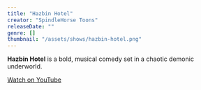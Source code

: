 ```yaml
---
title: "Hazbin Hotel"
creator: "SpindleHorse Toons"
releaseDate: ""
genre: []
thumbnail: "/assets/shows/hazbin-hotel.png"
---
```


**Hazbin Hotel** is a bold, musical comedy set in a chaotic demonic underworld.

[Watch on YouTube](https://youtube.com)
